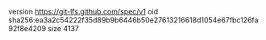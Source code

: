 version https://git-lfs.github.com/spec/v1
oid sha256:ea3a2c54222f35d89b9b6446b50e27613216618d1054e67fbc126fa92f8e4209
size 4137
